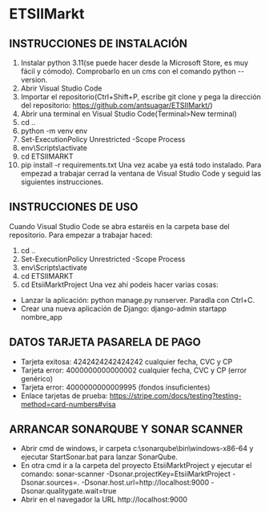 # ETSIIMarkt

## **INSTRUCCIONES DE INSTALACIÓN**
1. Instalar python 3.11(se puede hacer desde la Microsoft Store, es muy fácil y cómodo). Comprobarlo en un cms con el comando python --version.
2. Abrir Visual Studio Code
3. Importar el repositorio(Ctrl+Shift+P, escribe git clone y pega la dirección del repositorio: https://github.com/antsuagar/ETSIIMarkt/)
4. Abrir una terminal en Visual Studio Code(Terminal>New terminal)
5. cd ..
6. python -m venv env
7. Set-ExecutionPolicy Unrestricted -Scope Process
8. env\Scripts\activate
9. cd ETSIIMARKT
10. pip install -r requirements.txt
Una vez acabe ya está todo instalado. Para empezad a trabajar cerrad la ventana de Visual Studio Code y seguid las siguientes instrucciones.

## **INSTRUCCIONES DE USO**
Cuando Visual Studio Code se abra estaréis en la carpeta base del repositorio. Para empezar a trabajar haced:
1. cd ..
2. Set-ExecutionPolicy Unrestricted -Scope Process
3. env\Scripts\activate
4. cd ETSIIMARKT
5. cd EtsiiMarktProject
Una vez ahí podeis hacer varias cosas:
- Lanzar la aplicación: python manage.py runserver. Paradla con Ctrl+C.
- Crear una nueva aplicación de Django: django-admin startapp nombre_app

## **DATOS TARJETA PASARELA DE PAGO**

- Tarjeta exitosa: 4242424242424242 cualquier fecha, CVC y CP
- Tarjeta error: 4000000000000002 cualquier fecha, CVC y CP (error genérico)
- Tarjeta error: 4000000000009995 (fondos insuficientes)
- Enlace tarjetas de prueba: https://stripe.com/docs/testing?testing-method=card-numbers#visa

## **ARRANCAR SONARQUBE Y SONAR SCANNER**

- Abrir cmd de windows, ir carpeta c:\sonarqube\bin\windows-x86-64 y ejecutar StartSonar.bat para lanzar SonarQube.
- En otra cmd ir a la carpeta del proyecto EtsiiMarktProject y ejecutar el comando: sonar-scanner -Dsonar.projectKey=EtsiiMarktProject -Dsonar.sources=. -Dsonar.host.url=http://localhost:9000 -Dsonar.qualitygate.wait=true
- Abrir en el navegador la URL http://localhost:9000